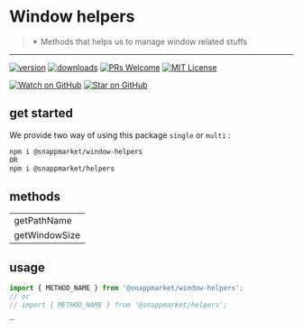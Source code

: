 # Window helpers
> ✴ Methods that helps us to manage window related stuffs
----

[![version](https://img.shields.io/npm/v/@snappmarket/window-helpers.svg?style=flat-square)](https://www.npmjs.com/package/@snappmarket/window-helpers)
[![downloads](https://img.shields.io/npm/dm/@snappmarket/window-helpers.svg?style=flat-square)](http://www.npmtrends.com/@snappmarket/window-helpers)
[![PRs Welcome](https://img.shields.io/badge/PRs-welcome-brightgreen.svg?style=flat-square)](http://makeapullrequest.com)
[![MIT License](https://img.shields.io/npm/l/@snappmarket/window-helpers.svg?style=flat-square)](https://github.com/snappmarket/react-hooks/tree/master/packages/useDidUpdateEffect/blob/master/LICENSE.md)

[![Watch on GitHub](https://img.shields.io/github/watchers/snappmarket/react-hooks.svg?style=social)](https://github.com/snappmarket/react-hooks/watchers)
[![Star on GitHub](https://img.shields.io/github/stars/snappmarket/react-hooks.svg?style=social)](https://github.com/snappmarket/react-hooks/stargazers)

## get started 
We provide two way of using this package `single` or `multi` :
```bash
npm i @snappmarket/window-helpers
OR
npm i @snappmarket/helpers
```

## methods
|        |
| ------ |
| getPathName                                                 |  
| getWindowSize                                                 |  

## usage 
```javascript
import { METHOD_NAME } from '@snappmarket/window-helpers';
// or 
// import { METHOD_NAME } from '@snappmarket/helpers';
```
``
